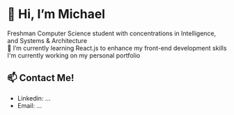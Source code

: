 # 👋 Hi, I’m Michael
Freshman Computer Science student with concentrations in Intelligence, and Systems & Architecture <br/>
🌱 I’m currently learning React.js to enhance my front-end development skills <br/>
I'm currently working on my personal portfolio 
## 📫 Contact Me!
- Linkedin: ...
- Email: ...

<!---
mikeiioo/mikeiioo is a ✨ special ✨ repository because its `README.md` (this file) appears on your GitHub profile.
You can click the Preview link to take a look at your changes.
--->
